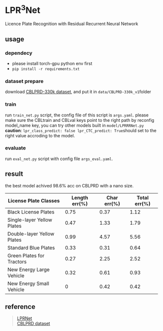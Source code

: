 # LPR<sup>3</sup>Net

Licence Plate Recognition with Residual Recurrent Neural Network
## usage
### dependecy

- please install torch-gpu python env first
- `pip install -r requirements.txt`
### dataset prepare
download [CBLPRD-330k dataset](https://github.com/SunlifeV/CBLPRD-330k?tab=readme-ov-file), and put it in `data/CBLPRD-330k_v1`folder
### train
run `train_net.py` script, the config file of this script is `args.yaml`.
please make sure the CBLtrain and CBLval keys point to the right path
by reconfig model_name key, you can try other models built in `model/LPRRRNet.py`
**caution**: `lpr_class_predict: false lpr_CTC_predict: True`should set to the right value accroding to the model.
### evaluate
run `eval_net.py` script with config file `args_eval.yaml`.
## result
the best model achived 98.6% acc on CBLPRD with a nano size.

| **License Plate Classes** | **Length err(%)** | **Char err(%)** | **Total err(%)** |
| --- | --- | --- | --- |
| Black License Plates | 0.75  | 0.37  | 1.12  |
| Single-layer Yellow Plates | 0.47  | 1.33  | 1.79  |
| Double-layer Yellow Plates | 0.99  | 4.57  | 5.56  |
| Standard Blue Plates | 0.33  | 0.31  | 0.64  |
| Green Plates for Tractors | 0.27  | 2.25  | 2.52  |
| New Energy Large Vehicle  | 0.32  | 0.61  | 0.93  |
| New Energy Small Vehicle  | 0 | 0.42  | 0.42  |

## reference
> [LPRNet](https://github.com/sirius-ai/LPRNet_Pytorch)  
> [CBLPRD dataset](https://github.com/SunlifeV/CBLPRD-330k?tab=readme-ov-file)

